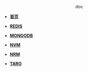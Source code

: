 <center>doc</center>

* [**首页**](README)

<!-- * [**支付宝小程序**](mini/)
* [**APP**](app/) -->

* [**REDIS**](redis/)

* [**MONGODB**](mongodb/)

* [**NVM**](nvm/)

* [**NRM**](nrm/)

* [**TARO**](taro/)